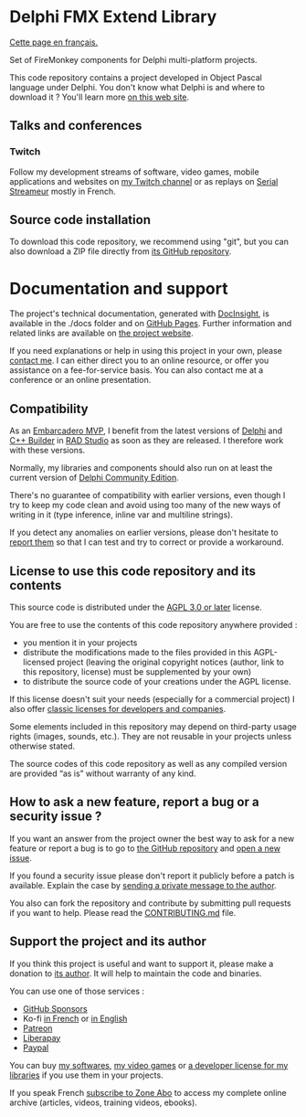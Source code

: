 # Delphi FMX Extend Library

[Cette page en français.](LISEZMOI.md)

Set of FireMonkey components for Delphi multi-platform projects.

This code repository contains a project developed in Object Pascal language under Delphi. You don't know what Delphi is and where to download it ? You'll learn more [on this web site](https://delphi-resources.developpeur-pascal.fr/).

## Talks and conferences

### Twitch

Follow my development streams of software, video games, mobile applications and websites on [my Twitch channel](https://www.twitch.tv/patrickpremartin) or as replays on [Serial Streameur](https://serialstreameur.fr) mostly in French.

## Source code installation

To download this code repository, we recommend using "git", but you can also download a ZIP file directly from [its GitHub repository](https://github.com/DeveloppeurPascal/Delphi-FMXExtend-Library).

# Documentation and support

The project's technical documentation, generated with [DocInsight](https://devjetsoftware.com/products/documentation-insight/), is available in the ./docs folder and on [GitHub Pages](https://developpeurpascal.github.io/Delphi-FMXExtend-Library). Further information and related links are available on [the project website](https://fmxextend.developpeur-pascal.fr).

If you need explanations or help in using this project in your own, please [contact me](https://developpeur-pascal.fr/nous-contacter.php). I can either direct you to an online resource, or offer you assistance on a fee-for-service basis. You can also contact me at a conference or an online presentation.

## Compatibility

As an [Embarcadero MVP](https://www.embarcadero.com/resources/partners/mvp-directory), I benefit from the latest versions of [Delphi](https://www.embarcadero.com/products/delphi) and [C++ Builder](https://www.embarcadero.com/products/cbuilder) in [RAD Studio](https://www.embarcadero.com/products/rad-studio) as soon as they are released. I therefore work with these versions.

Normally, my libraries and components should also run on at least the current version of [Delphi Community Edition](https://www.embarcadero.com/products/delphi/starter).

There's no guarantee of compatibility with earlier versions, even though I try to keep my code clean and avoid using too many of the new ways of writing in it (type inference, inline var and multiline strings).

If you detect any anomalies on earlier versions, please don't hesitate to [report them](https://github.com/DeveloppeurPascal/Delphi-FMXExtend-Library/issues) so that I can test and try to correct or provide a workaround.

## License to use this code repository and its contents

This source code is distributed under the [AGPL 3.0 or later](https://choosealicense.com/licenses/agpl-3.0/) license.

You are free to use the contents of this code repository anywhere provided :
* you mention it in your projects
* distribute the modifications made to the files provided in this AGPL-licensed project (leaving the original copyright notices (author, link to this repository, license) must be supplemented by your own)
* to distribute the source code of your creations under the AGPL license.

If this license doesn't suit your needs (especially for a commercial project) I also offer [classic licenses for developers and companies](https://fmxextend.developpeur-pascal.fr).

Some elements included in this repository may depend on third-party usage rights (images, sounds, etc.). They are not reusable in your projects unless otherwise stated.

The source codes of this code repository as well as any compiled version are provided “as is” without warranty of any kind.

## How to ask a new feature, report a bug or a security issue ?

If you want an answer from the project owner the best way to ask for a new feature or report a bug is to go to [the GitHub repository](https://github.com/DeveloppeurPascal/Delphi-FMXExtend-Library) and [open a new issue](https://github.com/DeveloppeurPascal/Delphi-FMXExtend-Library/issues).

If you found a security issue please don't report it publicly before a patch is available. Explain the case by [sending a private message to the author](https://developpeur-pascal.fr/nous-contacter.php).

You also can fork the repository and contribute by submitting pull requests if you want to help. Please read the [CONTRIBUTING.md](CONTRIBUTING.md) file.

## Support the project and its author

If you think this project is useful and want to support it, please make a donation to [its author](https://github.com/DeveloppeurPascal). It will help to maintain the code and binaries.

You can use one of those services :

* [GitHub Sponsors](https://github.com/sponsors/DeveloppeurPascal)
* Ko-fi [in French](https://ko-fi.com/patrick_premartin_fr) or [in English](https://ko-fi.com/patrick_premartin_en)
* [Patreon](https://www.patreon.com/patrickpremartin)
* [Liberapay](https://liberapay.com/PatrickPremartin)
* [Paypal](https://www.paypal.com/paypalme/patrickpremartin)

You can buy [my softwares](https://lic.olfsoftware.fr/products.php?lng=en), [my video games](https://lic.gamolf.fr/products.php?lng=en) or [a developer license for my libraries](https://lic.developpeur-pascal.fr/products.php?lng=en) if you use them in your projects.

If you speak French [subscribe to Zone Abo](https://zone-abo.fr/nos-abonnements.php) to access my complete online archive (articles, videos, training videos, ebooks).
